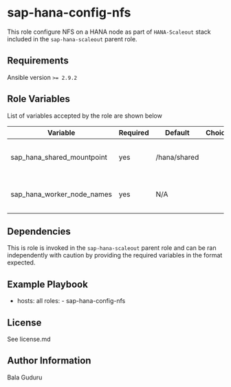 sap-hana-config-nfs
===================

This role configure NFS on a HANA node as part of `HANA-Scaleout` stack included in the `sap-hana-scaleout` parent role.

Requirements
------------

Ansible version `>= 2.9.2`

Role Variables
--------------

List of variables accepted by the role are shown below

| Variable                         | Required | Default          | Choices | Comments                                 |
|----------------------------------|----------|------------------|---------|------------------------------------------|
| sap_hana_shared_mountpoint       | yes      | /hana/shared     |         | Mountpoint for HANA shared volume        |
| sap_hana_worker_node_names       | yes      | N/A              |         | HANA worker node names                   |

Dependencies
------------

This is role is invoked in the `sap-hana-scaleout` parent role and can be ran independently with caution by providing the required variables in the format expected.

Example Playbook
----------------

  - hosts: all
    roles:
        - sap-hana-config-nfs

License
-------

See license.md

Author Information
------------------

Bala Guduru
